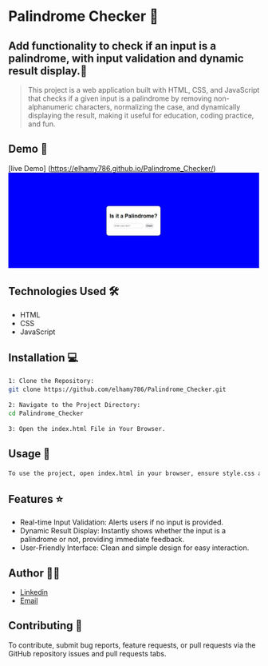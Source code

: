 # Palindrome Checker 🚀

## Add functionality to check if an input is a palindrome, with input validation and dynamic result display.📝

> This project is a web application built with HTML, CSS, and JavaScript that checks if a given input is a palindrome by removing non-alphanumeric characters, normalizing the case, and dynamically displaying the result, making it useful for education, coding practice, and fun.



## Demo 📸
[live Demo] (https://elhamy786.github.io/Palindrome_Checker/)
![Screenshot](./1.png)

## Technologies Used 🛠️

- HTML
- CSS
- JavaScript

## Installation 💻

```bash
1: Clone the Repository:
git clone https://github.com/elhamy786/Palindrome_Checker.git
```

```bash
2: Navigate to the Project Directory:
cd Palindrome_Checker
```

```bash
3: Open the index.html File in Your Browser.
```

## Usage 🎯

```bash
To use the project, open index.html in your browser, ensure style.css and script.js are in the same directory, enter text in the input field, click "Check", and view the palindrome result.
```

## Features ⭐

- Real-time Input Validation: Alerts users if no input is provided.
- Dynamic Result Display: Instantly shows whether the input is a palindrome or not, providing immediate feedback.
- User-Friendly Interface: Clean and simple design for easy interaction.

## Author 👩‍💻
- [Linkedin](https://www.linkedin.com/in/breshna-hamidi-67699a295?utm_source=share&utm_campaign=share_via&utm_content=profile&utm_medium=android_app)
- [Email](breshna2004@gmail.com)

## Contributing 🤝
To contribute, submit bug reports, feature requests, or pull requests via the GitHub repository issues and pull requests tabs.


